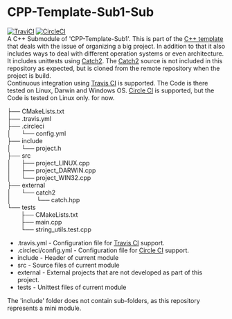 # CPP-Template-Sub1-Sub
[![TraviCI](https://api.travis-ci.com/p-hofmann/CPP-Template-Sub1-Sub.svg?branch=master)](https://travis-ci.com/p-hofmann/CPP-Template-Sub1-Sub)
[![CircleCI](https://circleci.com/gh/p-hofmann/CPP-Template-Sub1-Sub/tree/master.svg?style=svg)](https://circleci.com/gh/p-hofmann/CPP-Template-Sub1-Sub/tree/master)  
A C++ Submodule of 'CPP-Template-Sub1'.
This is part of the [C++ template](https://github.com/p-hofmann/CPP-Template) that deals with the issue of organizing a big project.
In addition to that it also includes ways to deal with different operation systems or even architecture.  
It includes unittests using [Catch2](https://github.com/catchorg/Catch2).
The [Catch2](https://github.com/catchorg/Catch2) source is not included in this repository as expected, but is cloned from the remote repository when the project is build.  
Continuous integration using [Travis CI](https://travis-ci.com/) is supported. The Code is there tested on Linux, Darwin and Windows OS.
[Circle CI](https://circleci.com/) is supported, but the Code is tested on Linux only. for now.

├── CMakeLists.txt  
├── .travis.yml  
├── .circleci  
│&nbsp;&nbsp;&nbsp;&nbsp;&nbsp;&nbsp;└── config.yml  
├── include  
│&nbsp;&nbsp;&nbsp;&nbsp;&nbsp;&nbsp;└── project.h  
├── src  
│&nbsp;&nbsp;&nbsp;&nbsp;&nbsp;&nbsp;├── project_LINUX.cpp  
│&nbsp;&nbsp;&nbsp;&nbsp;&nbsp;&nbsp;├── project_DARWIN.cpp  
│&nbsp;&nbsp;&nbsp;&nbsp;&nbsp;&nbsp;└── project_WIN32.cpp  
├── external  
│&nbsp;&nbsp;&nbsp;&nbsp;&nbsp;&nbsp;└── catch2  
│&nbsp;&nbsp;&nbsp;&nbsp;&nbsp;&nbsp;&nbsp;&nbsp;&nbsp;&nbsp;&nbsp;&nbsp;&nbsp;&nbsp;&nbsp;└── catch.hpp  
└── tests  
&nbsp;&nbsp;&nbsp;&nbsp;&nbsp;&nbsp;&nbsp;&nbsp;├── CMakeLists.txt  
&nbsp;&nbsp;&nbsp;&nbsp;&nbsp;&nbsp;&nbsp;&nbsp;├── main.cpp  
&nbsp;&nbsp;&nbsp;&nbsp;&nbsp;&nbsp;&nbsp;&nbsp;└── string_utils.test.cpp  

* .travis.yml - Configuration file for [Travis CI](https://travis-ci.com/) support.
* .circleci/config.yml - Configuration file for [Circle CI](https://circleci.com/) support.
* include - Header of current module
* src - Source files of current module
* external - External projects that are not developed as part of this project.
* tests - Unittest files of current module

The 'include' folder does not contain sub-folders, as this repository represents a mini module.
